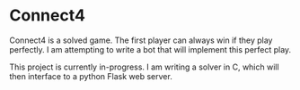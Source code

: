 # Connect4

Connect4 is a solved game.  The first player can always win if they play perfectly.  I am attempting to write a bot that will implement this perfect play.

This project is currently in-progress.  I am writing a solver in C, which will then interface to a python Flask web server.
